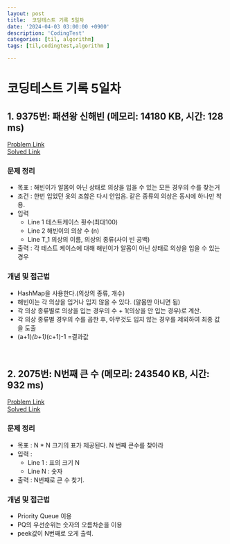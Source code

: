 ```yaml
---
layout: post
title:  코딩테스트 기록 5일차
date: '2024-04-03 03:00:00 +0900'
description: 'CodingTest'
categories: [til, algorithm]
tags: [til,codingtest,algorithm ]

---
```

# 코딩테스트 기록 5일차

## 1.   9375번: 패션왕 신해빈 (메모리: 14180 KB, 시간: 128 ms)
[Problem Link](https://www.acmicpc.net/problem/9375) <br>
[Solved Link](https://github.com/Ooyd/algorithm-and-data-structure/tree/main/%EB%B0%B1%EC%A4%80/Silver/9375.%E2%80%85%ED%8C%A8%EC%85%98%EC%99%95%E2%80%85%EC%8B%A0%ED%95%B4%EB%B9%88)

### 문제 정리
 - 목표 : 해빈이가 알몸이 아닌 상태로 의상을 입을 수 있는 모든 경우의 수를 찾는거
  - 조건 : 한번 입었던 옷의 조합은 다시 안입음. 같은 종류의 의상은 동시에 하나만 착용.
  - 입력
    - Line 1 테스트케이스 횟수(최대100)
    -  Line 2 해빈이의 의상 수 (n)
    - Line T_1 의상의 이름, 의상의 종류(사이 빈 공백)
  - 출력 : 각 테스트 케이스에 대해 해빈이가 알몸이 아닌 상태로 의상을 입을 수 있는 경우
### 개념 및 접근법
- HashMap을 사용한다.(의상의 종류, 개수)
- 해빈이는 각 의상을 입거나 입지 않을 수 있다. (알몸만 아니면 됨)
- 각 의상 종류별로 의상을 입는 경우의 수 + 1(의상을 안 입는 경우)로 계산.
- 각 의상 종류별 경우의 수를 곱한 후, 아무것도 입지 않는 경우를 제외하여 최종 값을 도출
- (a+1)*(b+1)*(c+1)-1 =결과값

<br>

## 2.  2075번: N번째 큰 수 (메모리: 243540 KB, 시간: 932 ms)
[Problem Link](https://www.acmicpc.net/problem/2075) <br>
[Solved Link](https://github.com/Ooyd/algorithm-and-data-structure/tree/main/%EB%B0%B1%EC%A4%80/Silver/2075.%E2%80%85N%EB%B2%88%EC%A7%B8%E2%80%85%ED%81%B0%E2%80%85%EC%88%98)

### 문제 정리
 - 목표 : N * N 크기의 표가 제공된다. N 번째 큰수를 찾아라
 - 입력 :
    - Line 1 : 표의 크기 N
    - Line N : 숫자
  - 출력 : N번쨰로 큰 수 찾기.
### 개념 및 접근법
- Priority Queue 이용
- PQ의 우선순위는 숫자의 오름차순을 이용
- peek값이 N번째로 오게 출력.
